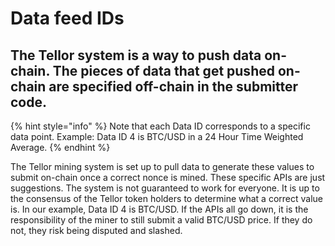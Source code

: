 # Data feed IDs

## The Tellor system is a way to push data on-chain.  The **pieces of data that get pushed on-chain are specified off-chain in the submitter code.**

{% hint style="info" %}
Note that each Data ID corresponds to a specific data point.  Example:  Data ID 4 is BTC/USD in a 24 Hour Time Weighted Average.
{% endhint %}

The Tellor mining system is set up to pull data to generate these values to submit on-chain once a correct nonce is mined. These specific APIs are just suggestions. The system is not guaranteed to work for everyone. It is up to the consensus of the Tellor token holders to determine what a correct value is.  In our example, Data ID 4 is BTC/USD. If the APIs all go down, it is the responsibility of the miner to still submit a valid BTC/USD price. If they do not, they risk being disputed and slashed.  




